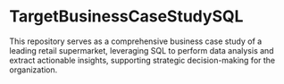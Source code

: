# TargetBusinessCaseStudySQL
This repository serves as a comprehensive business case study of a leading retail supermarket, leveraging SQL to perform data analysis and extract actionable insights, supporting strategic decision-making for the organization.
